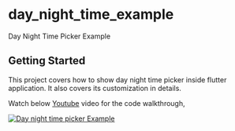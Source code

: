 # day_night_time_example

Day Night Time Picker Example

## Getting Started

This project covers how to show day night time picker inside flutter application. It also covers its customization in details.

Watch below [Youtube](https://www.youtube.com/watch?v=1KSZx2kXOLM) video for the code walkthrough,

[![Day night time picker Example](https://img.youtube.com/vi/1KSZx2kXOLM/0.jpg)](https://www.youtube.com/watch?v=1KSZx2kXOLM)

